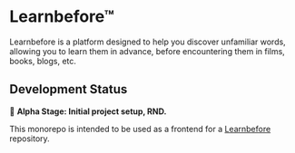 # Learnbefore™

Learnbefore is a platform designed to help you discover unfamiliar words, allowing you to learn them in advance, before
encountering them in films, books, blogs, etc.

## Development Status

🚧 **Alpha Stage: Initial project setup, RND.**

This monorepo is intended to be used as a frontend for a [Learnbefore](https://github.com/evgenius1424/learnbefore)
repository.